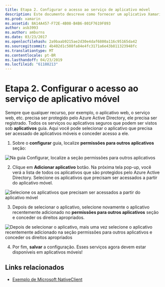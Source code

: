 ```yaml
---
title: Etapa 2. Configurar o acesso ao serviço de aplicativo móvel
description: Este documento descreve como fornecer um aplicativo Xamarin com acesso a um aplicativo do Azure protegido pelo Azure Active Directory.
ms.prod: xamarin
ms.assetid: 8A14A457-F72E-4B08-B4B6-801F7619F893
author: asb3993
ms.author: amburns
ms.date: 03/23/2017
ms.openlocfilehash: 2a9baab9215ae2d30e4daf6800a116c95165da42
ms.sourcegitcommit: 4b402d1c508fa84e4fc3171a6e43b811323948fc
ms.translationtype: MT
ms.contentlocale: pt-BR
ms.lasthandoff: 04/23/2019
ms.locfileid: "61188213"
---
```

# <a name="step-2-configure-service-access-for-mobile-application"></a>Etapa 2. Configurar o acesso ao serviço de aplicativo móvel

Sempre que qualquer recurso, por exemplo, o aplicativo web, o serviço web, etc. precisa ser protegido pelo Azure Active Directory, ele precisa ser registrado. Todos os serviços ou aplicativos seguros que podem ser vistos sob **aplicativos** guia. Aqui você pode selecionar o aplicativo que precisa ser acessado de aplicativos móveis e conceder acesso a ele.

1. Sobre o **configurar** guia, localize **permissões para outros aplicativos** seção:

  ![](configure-images/2.1-configure.png "Na guia Configurar, localize a seção permissões para outros aplicativos")

2.  Clique em **Adicionar aplicativo** botão. Na próxima tela pop-up, você verá a lista de todos os aplicativos que são protegidos pelo Azure Active Directory. Selecione os aplicativos que precisam ser acessados a partir do aplicativo móvel.

  ![](configure-images/2.2-add-application.png "Selecione os aplicativos que precisam ser acessados a partir do aplicativo móvel")

3. Depois de selecionar o aplicativo, selecione novamente o aplicativo recentemente adicionado no **permissões para outros aplicativos** seção e conceder os direitos apropriados.

  ![](configure-images/2.3-permissions.png "Depois de selecionar o aplicativo, mais uma vez selecione o aplicativo recentemente adicionado na seção permissões para outros aplicativos e conceder os direitos apropriados")

4. Por fim, **salvar** a configuração. Esses serviços agora devem estar disponíveis em aplicativos móveis!



## <a name="related-links"></a>Links relacionados

- [Exemplo de Microsoft NativeClient](https://github.com/AzureADSamples/NativeClient-MultiTarget-DotNet)
